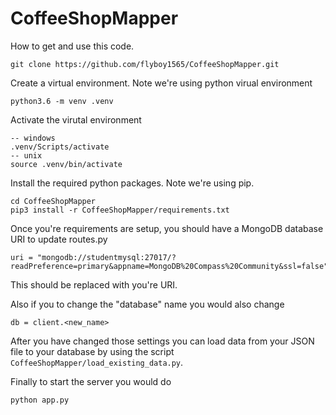 # CoffeeShopMapper

How to get and use this code. 
```
git clone https://github.com/flyboy1565/CoffeeShopMapper.git
```

Create a virtual environment. Note we're using python virual environment
```
python3.6 -m venv .venv
```
Activate the virutal environment
```
-- windows
.venv/Scripts/activate
-- unix
source .venv/bin/activate
```
Install the required python packages. Note we're using pip.
```
cd CoffeeShopMapper
pip3 install -r CoffeeShopMapper/requirements.txt
```

Once you're requirements are setup, you should have a MongoDB database URI to update routes.py
```
uri = "mongodb://studentmysql:27017/?readPreference=primary&appname=MongoDB%20Compass%20Community&ssl=false"
```
This should be replaced with you're URI.

Also if you to change the "database" name you would also change 
```
db = client.<new_name>
```

After you have changed those settings you can load data from your JSON file to your database by using the script `CoffeeShopMapper/load_existing_data.py`.

Finally to start the server you would do 
```
python app.py
```
